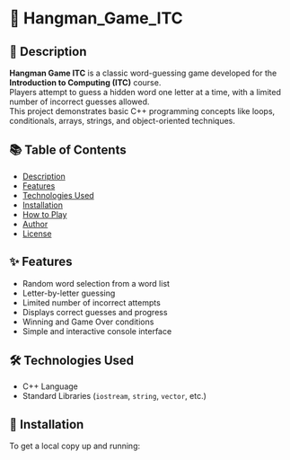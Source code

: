 # 🎯 Hangman_Game_ITC

## 📖 Description
**Hangman Game ITC** is a classic word-guessing game developed for the **Introduction to Computing (ITC)** course.  
Players attempt to guess a hidden word one letter at a time, with a limited number of incorrect guesses allowed.  
This project demonstrates basic C++ programming concepts like loops, conditionals, arrays, strings, and object-oriented techniques.

## 📚 Table of Contents
- [Description](#-description)
- [Features](#-features)
- [Technologies Used](#-technologies-used)
- [Installation](#-installation)
- [How to Play](#-how-to-play)
- [Author](#-author)
- [License](#-license)

## ✨ Features
- Random word selection from a word list
- Letter-by-letter guessing
- Limited number of incorrect attempts
- Displays correct guesses and progress
- Winning and Game Over conditions
- Simple and interactive console interface

## 🛠 Technologies Used
- C++ Language
- Standard Libraries (`iostream`, `string`, `vector`, etc.)

## 🚀 Installation
To get a local copy up and running:
